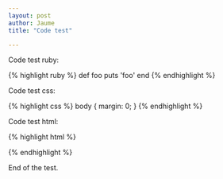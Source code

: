 ```yaml
---
layout: post
author: Jaume
title: "Code test"

---
```


Code test ruby:

{% highlight ruby %}
def foo
  puts 'foo'
end
{% endhighlight %}

Code test css:

{% highlight css %}
body {
  margin: 0;
}
{% endhighlight %}  

Code test html:

{% highlight html %}
<meta name="description" content="site.description"/>
<meta name="author" content="site.author"/>
<link rel="author" href="humans.txt"/>
<link rel="alternate" type="application/rss+xml" title="site.name" href="site.url/index.xml">
{% endhighlight %}


End of the test.

